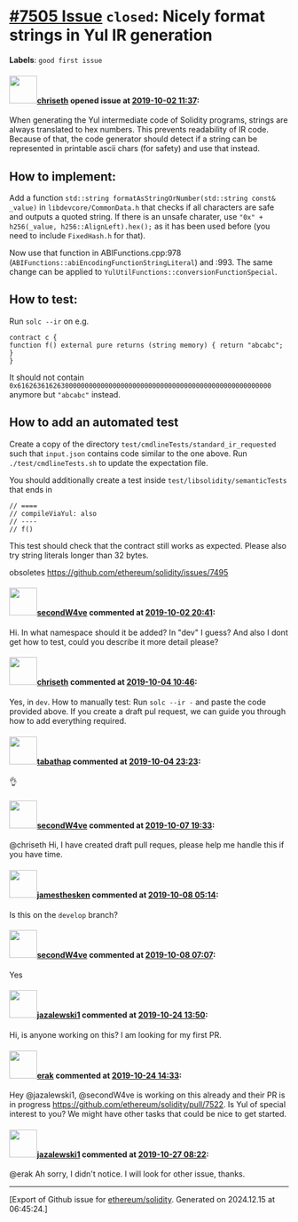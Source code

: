 # [\#7505 Issue](https://github.com/ethereum/solidity/issues/7505) `closed`: Nicely format strings in Yul IR generation
**Labels**: `good first issue`


#### <img src="https://avatars.githubusercontent.com/u/9073706?v=4" width="50">[chriseth](https://github.com/chriseth) opened issue at [2019-10-02 11:37](https://github.com/ethereum/solidity/issues/7505):

When generating the Yul intermediate code of Solidity programs, strings are always translated to hex numbers. This prevents readability of IR code. Because of that, the code generator should detect if a string can be represented in printable ascii chars (for safety) and use that instead.

## How to implement:

Add a function `std::string formatAsStringOrNumber(std::string const& _value)` in `libdevcore/CommonData.h` that checks if all characters are safe and outputs a quoted string. If there is an unsafe charater, use `"0x" + h256(_value, h256::AlignLeft).hex();` as it has been used before (you need to include `FixedHash.h` for that).

Now use that function in ABIFunctions.cpp:978 (`ABIFunctions::abiEncodingFunctionStringLiteral`) and :993. The same change can be applied to `YulUtilFunctions::conversionFunctionSpecial`.

## How to test:

Run `solc --ir` on e.g.
```
contract c {
function f() external pure returns (string memory) { return "abcabc"; }
}
```

It should not contain `0x6162636162630000000000000000000000000000000000000000000000000000` anymore but `"abcabc"` instead.

## How to add an automated test

Create a copy of the directory `test/cmdlineTests/standard_ir_requested` such that `input.json` contains code similar to the one above. Run `./test/cmdlineTests.sh` to update the expectation file.

You should additionally create a test inside `test/libsolidity/semanticTests` that ends in

```
// ====
// compileViaYul: also
// ----
// f()
```

This test should check that the contract still works as expected. Please also try string literals longer than 32 bytes.


obsoletes https://github.com/ethereum/solidity/issues/7495

#### <img src="https://avatars.githubusercontent.com/u/42845039?u=3d6322245873bc89ceb37590dd764dec0a33eb61&v=4" width="50">[secondW4ve](https://github.com/secondW4ve) commented at [2019-10-02 20:41](https://github.com/ethereum/solidity/issues/7505#issuecomment-537671239):

Hi. In what namespace should it be added? In "dev" I guess? And also I dont get how to test, could you describe it more detail please?

#### <img src="https://avatars.githubusercontent.com/u/9073706?v=4" width="50">[chriseth](https://github.com/chriseth) commented at [2019-10-04 10:46](https://github.com/ethereum/solidity/issues/7505#issuecomment-538348092):

Yes, in `dev`. How to manually test: Run `solc --ir -` and paste the code provided above. If you create a draft pul request, we can guide you through how to add everything required.

#### <img src="https://avatars.githubusercontent.com/u/43733681?v=4" width="50">[tabathap](https://github.com/tabathap) commented at [2019-10-04 23:23](https://github.com/ethereum/solidity/issues/7505#issuecomment-538590054):

👌

#### <img src="https://avatars.githubusercontent.com/u/42845039?u=3d6322245873bc89ceb37590dd764dec0a33eb61&v=4" width="50">[secondW4ve](https://github.com/secondW4ve) commented at [2019-10-07 19:33](https://github.com/ethereum/solidity/issues/7505#issuecomment-539168864):

@chriseth Hi, I have created draft pull reques, please help me handle this if you have time.

#### <img src="https://avatars.githubusercontent.com/u/22358037?u=5ef3e3d6e5630d013dd330e4ea96595333949061&v=4" width="50">[jamesthesken](https://github.com/jamesthesken) commented at [2019-10-08 05:14](https://github.com/ethereum/solidity/issues/7505#issuecomment-539328507):

Is this on the `develop` branch?

#### <img src="https://avatars.githubusercontent.com/u/42845039?u=3d6322245873bc89ceb37590dd764dec0a33eb61&v=4" width="50">[secondW4ve](https://github.com/secondW4ve) commented at [2019-10-08 07:07](https://github.com/ethereum/solidity/issues/7505#issuecomment-539373676):

Yes

#### <img src="https://avatars.githubusercontent.com/u/52531410?u=e3de8d544c46b439fb8a0c801a3eb146b4baf394&v=4" width="50">[jazalewski1](https://github.com/jazalewski1) commented at [2019-10-24 13:50](https://github.com/ethereum/solidity/issues/7505#issuecomment-545927342):

Hi, is anyone working on this? I am looking for my first PR.

#### <img src="https://avatars.githubusercontent.com/u/20012009?u=61e903cf16bc5f3353db1d571401e2e71b6f61ed&v=4" width="50">[erak](https://github.com/erak) commented at [2019-10-24 14:33](https://github.com/ethereum/solidity/issues/7505#issuecomment-545947305):

Hey @jazalewski1, @secondW4ve is working on this already and their PR is in progress https://github.com/ethereum/solidity/pull/7522. Is Yul of special interest to you? We might have other tasks that could be nice to get started.

#### <img src="https://avatars.githubusercontent.com/u/52531410?u=e3de8d544c46b439fb8a0c801a3eb146b4baf394&v=4" width="50">[jazalewski1](https://github.com/jazalewski1) commented at [2019-10-27 08:22](https://github.com/ethereum/solidity/issues/7505#issuecomment-546672148):

@erak Ah sorry, I didn't notice. I will look for other issue, thanks.


-------------------------------------------------------------------------------



[Export of Github issue for [ethereum/solidity](https://github.com/ethereum/solidity). Generated on 2024.12.15 at 06:45:24.]
